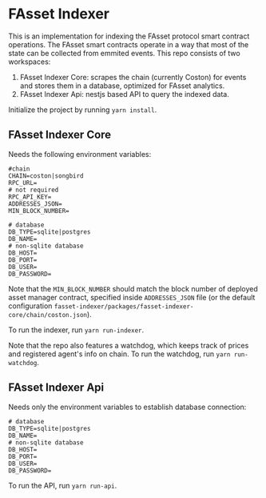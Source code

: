 # FAsset Indexer

This is an implementation for indexing the FAsset protocol smart contract operations. The FAsset smart contracts operate in a way that most of the state can be collected from emmited events. This repo consists of two workspaces:

1. FAsset Indexer Core: scrapes the chain (currently Coston) for events and stores them in a database, optimized for FAsset analytics.
1. FAsset Indexer Api: nestjs based API to query the indexed data.

Initialize the project by running `yarn install`.

## FAsset Indexer Core

Needs the following environment variables:

```
#chain
CHAIN=coston|songbird
RPC_URL=
# not required
RPC_API_KEY=
ADDRESSES_JSON=
MIN_BLOCK_NUMBER=

# database
DB_TYPE=sqlite|postgres
DB_NAME=
# non-sqlite database
DB_HOST=
DB_PORT=
DB_USER=
DB_PASSWORD=
```

Note that the `MIN_BLOCK_NUMBER` should match the block number of deployed asset manager contract, specified inside `ADDRESSES_JSON` file (or the default configuration `fasset-indexer/packages/fasset-indexer-core/chain/coston.json`).

To run the indexer, run `yarn run-indexer`.

Note that the repo also features a watchdog, which keeps track of prices and registered agent's info on chain. To run the watchdog, run `yarn run-watchdog`.

## FAsset Indexer Api

Needs only the environment variables to establish database connection:

```
# database
DB_TYPE=sqlite|postgres
DB_NAME=
# non-sqlite database
DB_HOST=
DB_PORT=
DB_USER=
DB_PASSWORD=
```

To run the API, run `yarn run-api`.
